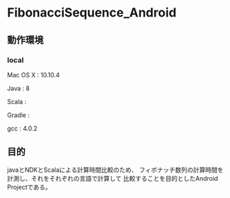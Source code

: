 # FibonacciSequence_Android

## 動作環境
### local
Mac OS X : 10.10.4

Java : 8

Scala :

Gradle :

gcc : 4.0.2

## 目的
javaとNDKとScalaによる計算時間比較のため、
フィボナッチ数列の計算時間を計測し、それをそれぞれの言語で計算して
比較することを目的としたAndroid Projectである。